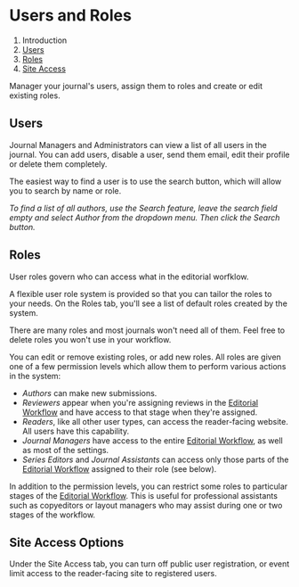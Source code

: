 # Users and Roles

1. Introduction
2. [Users](users-users)
3. [Roles](users-roles)
4. [Site Access](users-site-access)

Manager your journal's users, assign them to roles and create or edit existing roles.

## <a name="users-users"></a> Users

Journal Managers and Administrators can view a list of all users in the journal. You can add users, disable a user, send them email, edit their profile or delete them completely.

The easiest way to find a user is to use the search button, which will allow you to search by name or role.

*To find a list of all authors, use the Search feature, leave the search field empty and select Author from the dropdown menu. Then click the Search button.*

## <a name="users-roles"></a> Roles

User roles govern who can access what in the editorial worfklow.

A flexible user role system is provided so that you can tailor the roles to your needs. On the Roles tab, you'll see a list of default roles created by the system.

There are many roles and most journals won't need all of them. Feel free to delete roles you won't use in your workflow.

You can edit or remove existing roles, or add new roles. All roles are given one of a few permission levels which allow them to perform various actions in the system:

- *Authors* can make new submissions.
- *Reviewers* appear when you're assigning reviews in the [Editorial Workflow](editorial-workflow.md) and have access to that stage when they're assigned.
- *Readers*, like all other user types, can access the reader-facing website. All users have this capability.
- *Journal Managers* have access to the entire [Editorial Workflow](editorial-workflow.md), as well as most of the settings.
- *Series Editors* and *Journal Assistants* can access only those parts of the [Editorial Workflow](editorial-workflow.md) assigned to their role (see below).

In addition to the permission levels, you can restrict some roles to particular stages of the [Editorial Workflow](editorial-workflow.md). This is useful for professional assistants such as copyeditors or layout managers who may assist during one or two stages of the workflow.

## <a name="users-site-access"></a> Site Access Options

Under the Site Access tab, you can turn off public user registration, or event limit access to the reader-facing site to registered users.
